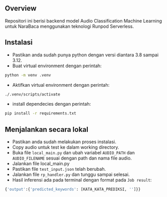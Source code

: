 ## Overview
Repositori ini berisi backend model Audio Classification Machine Learning untuk NaraBaca menggunakan teknologi Runpod Serverless.

## Instalasi
- Pastikan anda sudah punya python dengan versi diantara 3.8 sampai 3.12.
- Buat virtual environment dengan perintah:
```bash
python -m venv .venv
```
- Aktifkan virtual environment dengan perintah:
```bash
./.venv/scripts/activate
```
- install dependecies dengan perintah:
```bash
pip install -r requirements.txt
```

## Menjalankan secara lokal
- Pastikan anda sudah melakukan proses instalasi.
- Copy audio untuk test ke dalam working directory.
- Buka file `local_main.py` dan ubah variabel `AUDIO_PATH` dan `AUDIO_FILENAME` sesuai dengan path dan nama file audio.
- Jalankan file local_main.py
- Pastikan file `test_input.json` telah berubah.
- Jalankan file `rp_handler.py` dan tunggu sampai selesai.
- Hasil inferensi ada pada terminal dengan format pada `Job result`:
```python
{'output':{'predicted_keywords': [KATA_KATA_PREDIKSI, '']}}
```